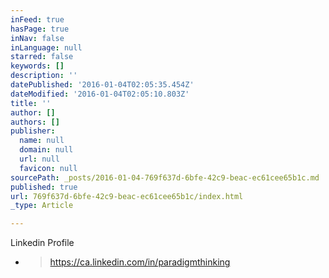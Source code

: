 ```yaml
---
inFeed: true
hasPage: true
inNav: false
inLanguage: null
starred: false
keywords: []
description: ''
datePublished: '2016-01-04T02:05:35.454Z'
dateModified: '2016-01-04T02:05:10.803Z'
title: ''
author: []
authors: []
publisher:
  name: null
  domain: null
  url: null
  favicon: null
sourcePath: _posts/2016-01-04-769f637d-6bfe-42c9-beac-ec61cee65b1c.md
published: true
url: 769f637d-6bfe-42c9-beac-ec61cee65b1c/index.html
_type: Article

---
```

Linkedin Profile 

* > https://ca.linkedin.com/in/paradigmthinking